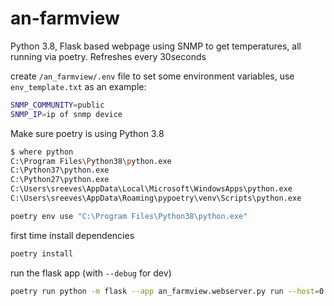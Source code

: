 # an-farmview

Python 3.8, Flask based webpage using SNMP to get temperatures, all running via poetry.
Refreshes every 30seconds


create `/an_farmview/.env` file to set some environment variables, use `env_template.txt` as an example:
```bash
SNMP_COMMUNITY=public
SNMP_IP=ip of snmp device
```

Make sure poetry is using Python 3.8

```bash
$ where python
C:\Program Files\Python38\python.exe
C:\Python37\python.exe
C:\Python27\python.exe
C:\Users\sreeves\AppData\Local\Microsoft\WindowsApps\python.exe
C:\Users\sreeves\AppData\Roaming\pypoetry\venv\Scripts\python.exe
```

```bash
poetry env use "C:\Program Files\Python38\python.exe"
```

first time install dependencies
```bash
poetry install
```

run the flask app (with `--debug` for dev)
```bash
poetry run python -m flask --app an_farmview.webserver.py run --host=0.0.0.0
```


